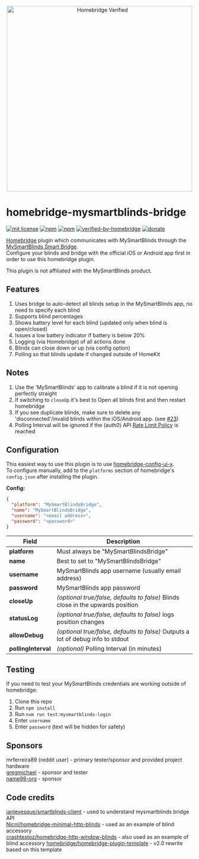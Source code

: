 <p align="center">
  <a href="https://github.com/homebridge/homebridge/wiki/Verified-Plugins#verified-plugins"><img alt="Homebridge Verified" src="https://raw.githubusercontent.com/apexad/homebridge-mysmartblinds-bridge/master/branding/Homebridge_x_MySmartBlinds.png" width="500px"></a>
</p>

# homebridge-mysmartblinds-bridge
[![mit license](https://badgen.net/badge/license/MIT/red)](https://github.com/apexad/homebridge-mysmartblinds-bridge/blob/master/LICENSE)
[![npm](https://badgen.net/npm/v/homebridge-mysmartblinds-bridge)](https://www.npmjs.com/package/homebridge-mysmartblinds-bridge)
[![npm](https://badgen.net/npm/dt/homebridge-mysmartblinds-bridge)](https://www.npmjs.com/package/homebridge-mysmartblinds-bridge)
[![verified-by-homebridge](https://badgen.net/badge/homebridge/verified/purple)](https://github.com/homebridge/homebridge/wiki/Verified-Plugins)
[![donate](https://badgen.net/badge/donate/paypal/91BE09)](https://www.paypal.me/apexadm)


[Homebridge](https://github.com/homebridge/homebridge) plugin which communicates with MySmartBlinds through the [MySmartBlinds Smart Bridge](https://www.mysmartblinds.com/products/smart-hub).  
Configure your blinds and bridge with the official iOS or Android app first in order to use this homebridge plugin.

This plugin is not affiliated with the MySmartBlinds product.

## Features
1. Uses bridge to auto-detect all blinds setup in the MySmartBlinds app, no need to specify each blind
2. Supports blind percentages
3. Shows battery level for each blind (updated only when blind is open/closed)
4. Issues a low battery indicator if battery is below 20%
5. Logging (via Homebridge) of all actions done
6. Blinds can close down or up (via config option)
7. Polling so that blinds update if changed outside of HomeKit

## Notes
1. Use the 'MySmartBlinds' app to calibrate a blind if it is not opening perfectly straight
2. If switching to `closeUp` it's best to Open all blinds first and then restart homebridge
3. If you see duplicate blinds, make sure to delete any 'disconnected'/invalid blinds within the iOS/Android app. (see [#23](https://github.com/apexad/homebridge-mysmartblinds-bridge/issues/23#issuecomment-725165376))
4. Polling Interval will be ignored if the (auth0) API [Rate Limit Policy](https://auth0.com/docs/policies/rate-limit-policy) is reached

## Configuration
This easiest way to use this plugin is to use [homebridge-config-ui-x](https://www.npmjs.com/package/homebridge-config-ui-x).  
To configure manually, add to the `platforms` section of homebridge's `config.json` after installing the plugin.

**Config:**
```json
{
  "platform": "MySmartBlindsBridge",
  "name": "MySmartBlindsBridge",
  "username": "<email address>",
  "password": "<password>"
}
```

Field                   | Description
------------------------|------------
**platform**            | Must always be "MySmartBlindsBridge"
**name**                | Best to set to "MySmartBlindsBridge"
**username**            | MySmartBlinds app username (usually email address)
**password**            | MySmartBlinds app password
**closeUp**             | _(optional true/false, defaults to false)_ Blinds close in the upwards position
**statusLog**           | _(optional true/false, defaults to false)_ logs position changes
**allowDebug**          | _(optional true/false, defaults to false)_ Outputs a lot of debug info to stdout
**pollingInterval**     | _(optional)_ Polling Interval (in minutes)

## Testing
If you need to test your MySmartBlinds credentials are working outside of homebridge:  
1. Clone this repo
2. Run `npm install`
3. Run `num run test:mysmartblinds-login`
4. Enter `username`
5. Enter `password` (text will be hidden for safety)

## Sponsors
mrferreira89 (reddit user) - primary tester/sponsor and provided project hardware  
[gregmichael](https://github.com/gregmichael) - sponsor and tester  
[name99-org](https://github.com/name99-org) - sponsor

## Code credits
[ianlevesque/smartblinds-client](https://github.com/ianlevesque/smartblinds-client) - used to understand mysmartblinds bridge API  
[Nicnl/homebridge-minimal-http-blinds](https://github.com/Nicnl/homebridge-minimal-http-blinds) - used as an example of blind accessory  
[crashtestoz/homebridge-http-window-blinds](https://github.com/crashtestoz/homebridge-http-window-blinds) - also used as an example of blind accessory
[homebridge/homebridge-plugin-template](https://github.com/homebridge/homebridge-plugin-template) - v2.0 rewrite based on this template
